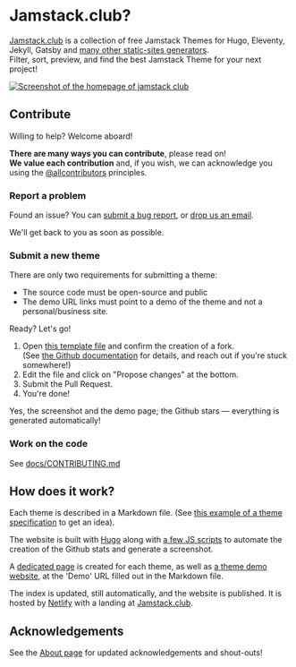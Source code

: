 # Jamstack.club?

[Jamstack.club](https://jamstack.club) is a collection of free Jamstack Themes for Hugo, Eleventy, Jekyll, Gatsby and [many other static-sites generators](https://jamstack.club/ssg).  
Filter, sort, preview, and find the best Jamstack Theme for your next project!

[![Screenshot of the homepage of jamstack club](https://raw.githubusercontent.com/RoneoOrg/jamstack.club/main/static/images/cards/overview-second-md.jpg)](https://jamstack.club)

## Contribute

Willing to help? Welcome aboard!

**There are many ways you can contribute**, please read on!  
**We value each contribution** and, if you wish, we can acknowledge you using the [@allcontributors](https://github.com/all-contributors/all-contributors#readme) principles.

### Report a problem

Found an issue? You can [submit a bug report](https://github.com/RoneoOrg/jamstack.club/issues), or [drop us an email](https://jamstack.club/contact/).

We'll get back to you as soon as possible.

### Submit a new theme

There are only two requirements for submitting a theme:

* The source code must be open-source and public
* The demo URL links must point to a demo of the theme and not a personal/business site.

Ready? Let's go!

1. Open [this template file](https://github.com/RoneoOrg/jamstack.club/edit/main/archetypes/theme-template.md) and confirm the creation of a fork.  
(See [the Github documentation](https://docs.github.com/en/repositories/working-with-files/managing-files/editing-files#editing-files-in-another-users-repository) for details, and reach out if you're stuck somewhere!)
2. Edit the file and click on "Propose changes" at the bottom.
3. Submit the Pull Request.
4. You're done!

Yes, the screenshot and the demo page; the Github stars — everything is generated automatically!

### Work on the code

See [docs/CONTRIBUTING.md](docs/CONTRIBUTING.md)

## How does it work?

Each theme is described in a Markdown file. (See [this example of a theme specification](https://raw.githubusercontent.com/RoneoOrg/jamstack.club/main/content/theme/hugo-restaurant.md) to get an idea).

The website is built with [Hugo](https://gohugo.io) along with [a few JS scripts](https://github.com/RoneoOrg/jamstack.club/tree/main/scripts) to automate the creation of the Github stats and generate a screenshot.

A [dedicated page](https://jamstack.club/theme/hugo-restaurant/) is created for each theme, as well as [a theme demo website](https://jamstack.club/demo/theme/hugo-restaurant/), at the 'Demo' URL filled out in the Markdown file.

The index is updated, still automatically, and the website is published. It is hosted by [Netlify](https://www.netlify.com/) with a landing at [Jamstack.club](https://jamstack.club).


## Acknowledgements

See the [About page](https://jamstack.club/about/) for updated acknowledgements and shout-outs!

